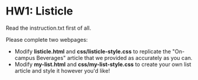 # HW1: Listicle 
Read the instruction.txt first of all.

Please complete two webpages:
- Modify **listicle.html** and **css/listicle-style.css** to replicate the "On-campus Beverages" article that we provided as accurately as you can.
- Modify **my-list.html** and **css/my-list-style.css** to create your own list article and style it however you'd like!
